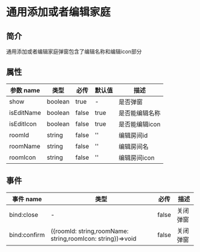 # 通用添加或者编辑家庭

## 简介

通用添加或者编辑家庭弹窗包含了编辑名称和编辑icon部分

## 属性

| 参数 name    | 类型      | 必传    | 默认值  | 描述        |
|------------|---------|-------|------|-----------|
| show       | boolean | true  | -    | 是否弹窗      |
| isEditName | boolean | false | true | 是否能编辑名称   |
| isEditIcon | boolean | false | true | 是否能编辑icon |
| roomId     | string  | false | ''   | 编辑房间id    |
| roomName   | string  | false | ''   | 编辑房间名     |
| roomIcon   | string  | false | ''   | 编辑房间icon  |

## 事件

| 事件 name | 类型 | 必传 | 描述 |
|------------|-----|-------|--|
| bind:close | - | false | 关闭弹窗 |
| bind:confirm | ({roomId: string,roomName: string,roomIcon: string})=>void | false | 关闭弹窗 |


